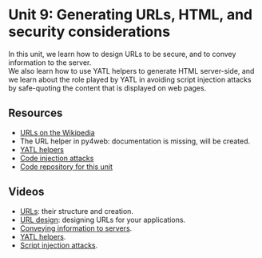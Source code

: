# Unit 9: Generating URLs, HTML, and security considerations

In this unit, we learn how to design URLs to be secure, and to convey information to the server.  
We also learn how to use YATL helpers to generate HTML server-side, and we learn about the role played by YATL in avoiding script injection attacks by safe-quoting the content that is displayed on web pages. 

## Resources

* [URLs on the Wikipedia](https://en.wikipedia.org/wiki/URL)
* The URL helper in py4web: documentation is missing, will be created. 
* [YATL helpers](https://py4web.com/_documentation/static/en/chapter-10.html)
* [Code injection attacks](https://en.wikipedia.org/wiki/Code_injection)
* [Code repository for this unit](https://bitbucket.org/luca_de_alfaro/helpers_example/)

## Videos

* [URLs](https://drive.google.com/file/d/1MAmNIov4sZWT48jzAdDAg_VHD9AsuAoL/view?usp=sharing): their structure and creation.
* [URL design](https://drive.google.com/file/d/1A2fWB0GT6O1YqFPB0-eDRePcT3gzDrn6/view?usp=sharing): designing URLs for your applications.
* [Conveying information to servers](https://drive.google.com/file/d/108Or0Ne4tX8tKyDYDI8g48LTPwmzJWC-/view?usp=sharing).
* [YATL helpers](https://drive.google.com/file/d/1j8SdrrFUGobUmLa78tMSSixVSZ_u92hG/view?usp=sharing).
* [Script injection attacks](https://drive.google.com/file/d/172YCEQakIvVdIaUugInnWin7YGmJrYf4/view?usp=sharing).
